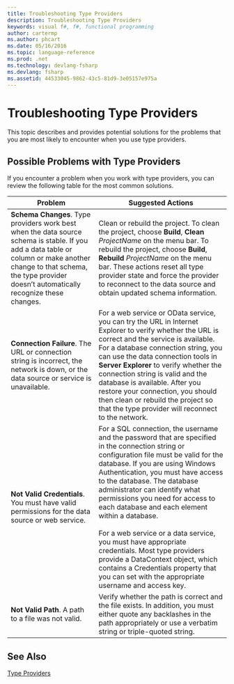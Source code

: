 ```yaml
---
title: Troubleshooting Type Providers
description: Troubleshooting Type Providers
keywords: visual f#, f#, functional programming
author: cartermp
ms.author: phcart
ms.date: 05/16/2016
ms.topic: language-reference
ms.prod: .net
ms.technology: devlang-fsharp
ms.devlang: fsharp
ms.assetid: 44533045-9862-43c5-81d9-3e05157e975a 
---
```


# Troubleshooting Type Providers

This topic describes and provides potential solutions for the problems that you are most likely to encounter when you use type providers.


## Possible Problems with Type Providers
If you encounter a problem when you work with type providers, you can review the following table for the most common solutions.



|Problem|Suggested Actions|
|-------|-----------------|
|**Schema Changes**. Type providers work best  when the data source schema is stable. If you add a data table or column or make another change to that schema, the type provider doesn’t automatically recognize these changes.|Clean or rebuild the project. To clean the project, choose **Build**, **Clean** *ProjectName* on the menu bar. To rebuild the project, choose **Build**, **Rebuild** *ProjectName* on the menu bar. These actions reset all type provider state and force the provider to reconnect to the data source and obtain updated schema information.|
|**Connection Failure**. The URL or connection string is incorrect, the network is down, or the data source or service is unavailable.|For a web service or OData service, you can try the URL in Internet Explorer to verify whether the URL is correct and the service is available. For a database connection string, you can use the data connection tools in **Server Explorer** to verify whether the connection string is valid and the database is available. After you restore your connection, you should then clean or rebuild the project so that the type provider will reconnect to the network.|
|**Not Valid Credentials**. You must have valid permissions for the data source or web service.|For a SQL connection, the username and the password that are specified in the connection string or configuration file must be valid for the database. If you are using Windows Authentication, you must have access to the database. The database administrator can identify what permissions you need for access to each database and each element within a database.<br /><br />For a web service or a data service, you must have appropriate credentials. Most type providers provide a DataContext object, which contains a Credentials property that you can set with the appropriate username and access key.|
|**Not Valid Path**. A path to a file was not valid.|Verify whether the path is correct and the file exists. In addition, you must either quote any backlashes in the path appropriately or use a verbatim string or triple-quoted string.|

## See Also
[Type Providers](index.md)
